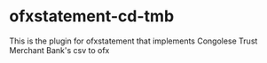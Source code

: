 # ofxstatement-cd-tmb
This is the plugin for ofxstatement that implements Congolese Trust Merchant Bank's csv to ofx
